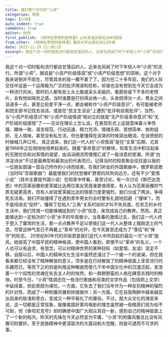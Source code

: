```yaml
---
title: 我们那个时代的“小资”
categories: 随笔
tags: [小资]
auto_indent: true
comments: true
editor: 皎然
first_publish: 《徜徉在思想的密林里》山东友谊出版社2005版版
from_other: 《徜徉在思想的密林里》重庆大学出版社2012年版
date: 2023-11-29 21:38:25
excerpt: 我这个对一切时髦和流行都自甘落后的人，近来也风闻了时下年轻人中“小资”的流行。所谓“小资”，据说是“小资产阶级情调”或“小资产阶级思想”的简称。这个对于我来说倒并不陌生，尽管其余的我一概不甚了了。因为在二十多年前，我们的人际交往中这是一个运用极为广泛的批评用语和贬称，却谁也没有想到在今天它会成为一种流行风尚。那时的人都有些土头土脑或呆头呆脑的，看那些留下不多的老照片，会有恍如隔世之感。当时谁要是打扮得出格一点，头发梳得光一点，男女之间话语多一点，甚至比较爱干净一点，都会被称作“小资产阶级意识”，有可能被老师和团支部书记找去谈话，或是在“民主生活会”上遭到“批评和自我批评”。当然，与“小资产阶级意识”和“小资产阶级情调”相对立的就是“无产阶级革命意识”和“无产阶级阶级感情”了——无论在理论上怎么说，在表现形式上这就意味着斗争性强、趣味一致、语言规范、行动迅速、精力充沛、情绪乐观、思想简单、依附组织、无人情味，甚至没有私生活，但也要懂得在该哭的时候哭出眼泪，在该愤怒的时候喊几声口号。
---
```

我这个对一切时髦和流行都自甘落后的人，近来也风闻了时下年轻人中“小资”的流行。所谓“小资”，据说是“小资产阶级情调”或“小资产阶级思想”的简称。这个对于我来说倒并不陌生，尽管其余的我一概不甚了了。因为在二十多年前，我们的人际交往中这是一个运用极为广泛的批评用语和贬称，却谁也没有想到在今天它会成为一种流行风尚。那时的人都有些土头土脑或呆头呆脑的，看那些留下不多的老照片，会有恍如隔世之感。当时谁要是打扮得出格一点，头发梳得光一点，男女之间话语多一点，甚至比较爱干净一点，都会被称作“小资产阶级意识”，有可能被老师和团支部书记找去谈话，或是在“民主生活会”上遭到“批评和自我批评”。当然，与“小资产阶级意识”和“小资产阶级情调”相对立的就是“无产阶级革命意识”和“无产阶级阶级感情”了——无论在理论上怎么说，在表现形式上这就意味着斗争性强、趣味一致、语言规范、行动迅速、精力充沛、情绪乐观、思想简单、依附组织、无人情味，甚至没有私生活，但也要懂得在该哭的时候哭出眼泪，在该愤怒的时候喊几声口号。
真正说来，我们这一代人的“小资情调”是在“文革”后期、尤其是1968年之后悄悄地培养起来的。随着“革命意识”的解体，知青生活中积压起来的无限忧伤和对真情的渴望，由涓涓细流而慢慢汇成了一股诗意的思潮，所谓“白洋淀诗派”不过是最典型和最突出的代表而已。记得当时的知青聚会往往是以我的一位朋友朗诵一首自己所作的小诗而结束。在我们听会的外国歌曲中，俄罗斯民歌（当时叫“苏联歌曲”）最能使我们的忧愁像旷野里的风吹向远方。还有不少“爱情小说”（其中主要是外国小说）在知青中传看，甚至讨论。有一次讨论《斯巴达克思》中的范莱丽雅和爱芙姬比达两位美女究竟谁更值得爱，有人认为范莱丽雅的气质无疑更高贵，但有人却说爱芙姬比达的情感力度更强烈，我们分成了两派，争得死去活来。我们开始懂得了在遇到青年男女约会时要有礼貌地回避（“懂味”），而不是闯进去“捉奸”，懂得了在陷入“三角”关系时如何才叫不失风度。在贫乏的乡村生活中，我们凭借一切能够捕捉到的“小资”信息，来完成自己的教养。然而，真正能够达到一定档次的“小资”水平的毕竟极少。当青春的激情过去，我们这一代人终于堕入了庸常的生活，那一点点教养不足以使我们这一代人从整体上摆脱泥土的气息，尽管这种气息已不再戴上“革命”的光环，在今天甚至还成为了“落伍”和“保守”的标志。
20世纪80年代的邓丽君是我们这代人中所刮起的最后一次“小资”旋风，她提高了中国平民的精神格调，使中国人看到，即使不以“革命”的名义，一个人也可以有追求、有信念，可以对精抻世界的某种目标（如爱情、友谊）坚定不移。自那以后，中国人的精神文化生活中虽然还漫过了一个接一个的波澜，但在我看来都已经没有了精抻解放的意义，顶多是在已经解放了的精神层面上享受流行的乐趣而已。等而下之的则是利用这种解放而使几千年中国文化中的沉渣泛起，宣泄着一个个奴性的灵魂在失去主人时的怅然，和一群群野蛮的人格在肆意杀戮时的畅快。时至今日，“小资”情调还在一些流行歌曲和另类的文学作品（包括网上文学）中延续着，但前景颇为堪忧。一方面，它失去了我们当年作为一种反抗精神的强烈的针对性，而成了一种附庸风雅和矫揉做作；另一方面，它在自我陶醉中越来越显出自身的肤浅和苍白，变成又一种平板化了的庸俗。不过，就大众文化的演变来说，这一切都是正常现象，就像美国好莱坞电影的理念虽然被一些精英们视为俗不可耐，但《泰坦尼克号》却的确使中国广大观众耳目一新，感到自己的精神层面上了一个新的档次。昨天的先锋在今天必然变为平庸，“小资”的附庸风雅总比没有风雅可附要好。至于民族精神中更深层次的大震动和大觉醒，则是可遇而不可求的事。
